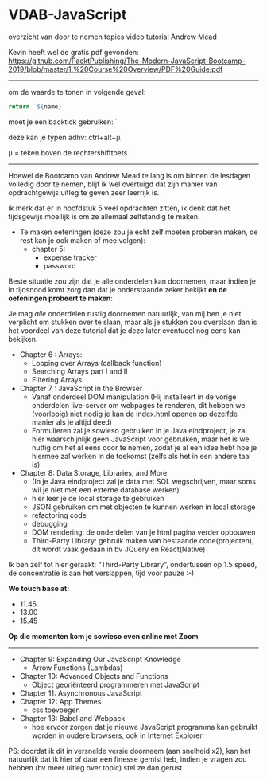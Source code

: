 # VDAB-JavaScript
overzicht van door te nemen topics video tutorial Andrew Mead


Kevin heeft wel de gratis pdf gevonden:
https://github.com/PacktPublishing/The-Modern-JavaScript-Bootcamp-2019/blob/master/1.%20Course%20Overview/PDF%20Guide.pdf 

---
om de waarde te tonen in volgende geval:
```javascript    
return `${name}`
```
moet je een backtick gebruiken: `

deze kan je typen adhv: ctrl+alt+µ

µ = teken boven de rechtershifttoets

---

Hoewel de Bootcamp van Andrew Mead te lang is om binnen de lesdagen volledig door te nemen, 
blijf ik wel overtuigd dat zijn manier van opdrachtgewijs  uitleg te geven zeer leerrijk is.

ik merk dat er in hoofdstuk 5 veel opdrachten zitten, 
ik denk dat het tijdsgewijs moeilijk is om ze allemaal zelfstandig te maken.

-	Te maken oefeningen (deze zou je echt zelf moeten proberen maken, de rest kan je ook maken of mee volgen):
    -	chapter 5: 
        -	expense tracker 
        -	password

Beste situatie zou zijn dat je alle onderdelen kan doornemen, 
maar indien je in tijdsnood komt zorg dan dat je onderstaande zeker bekijkt **en de oefeningen probeert te maken**:

Je mag *alle* onderdelen rustig doornemen natuurlijk, van mij ben je niet verplicht om stukken over te slaan, 
maar als je stukken zou overslaan dan is het voordeel van deze tutorial dat je deze later eventueel nog eens kan bekijken.

-	Chapter 6 : Arrays: 
    -	Looping over Arrays (callback function)
    -	Searching Arrays part I and II
    -	Filtering Arrays
-	Chapter 7 : JavaScript in the Browser
    -	Vanaf onderdeel DOM manipulation (Hij installeert in de vorige onderdelen live-server om webpages te renderen, 
    dit hebben we (voorlopig) niet nodig je kan de index.html openen op dezelfde manier als je altijd deed)
    - Formulieren zal je sowieso gebruiken in je Java eindproject, 
    je zal hier waarschijnlijk geen JavaScript voor gebruiken, maar het is wel nuttig om het al eens door te nemen, 
    zodat je al een idee hebt hoe je hiermee zal werken in de toekomst (zelfs als het in een andere taal is)
-   Chapter 8: Data Storage, Libraries, and More
    - (In je Java eindproject zal je data met SQL wegschrijven, maar soms wil je niet met een externe database werken)
    - hier leer je de local storage te gebruiken
    - JSON gebruiken om met objecten te kunnen werken in local storage 
    - refactoring code
    - debugging
    - DOM rendering: de onderdelen van je html pagina verder opbouwen 
    - Third-Party Library: gebruik maken van bestaande code(projecten), dit wordt vaak gedaan in bv JQuery en React(Native)
    
Ik ben zelf tot hier geraakt: “Third-Party Library”, 
ondertussen op 1.5 speed, de concentratie is aan het verslappen, tijd voor pauze :-)

**We touch base at:**
- 11.45
- 13.00
- 15.45

**Op die momenten kom je sowieso even online met Zoom**


---
-   Chapter 9: Expanding Our JavaScript Knowledge
    - Arrow Functions (Lambdas)
-   Chapter 10: Advanced Objects and Functions
    - Object georiënteerd programmeren met JavaScript
-   Chapter 11: Asynchronous JavaScript
-   Chapter 12: App Themes
    - css toevoegen 
-   Chapter 13: Babel and Webpack
    - hoe ervoor zorgen dat je nieuwe JavaScript programma kan gebruikt worden in oudere browsers, ook in Internet Explorer



PS: doordat ik dit in versnelde versie doorneem (aan snelheid x2), 
kan het natuurlijk dat ik hier of daar een finesse gemist heb, 
indien je vragen zou hebben (bv meer uitleg over topic) stel ze dan gerust
